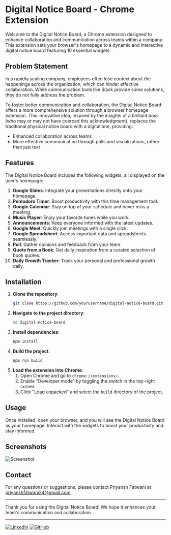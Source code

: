 # Digital Notice Board - Chrome Extension

Welcome to the Digital Notice Board, a Chrome extension designed to enhance collaboration and communication across teams within a company. This extension sets your browser's homepage to a dynamic and interactive digital notice board featuring 10 essential widgets. 

## Problem Statement

In a rapidly scaling company, employees often lose context about the happenings across the organization, which can hinder effective collaboration. While communication tools like Slack provide some solutions, they do not fully address the problem. 

To foster better communication and collaboration, the Digital Notice Board offers a more comprehensive solution through a browser homepage extension. This innovative idea, inspired by the insights of a brilliant boss (who may or may not have coerced this acknowledgment), replaces the traditional physical notice board with a digital one, providing:

- Enhanced collaboration across teams
- More effective communication through polls and visualizations, rather than just text

## Features

The Digital Notice Board includes the following widgets, all displayed on the user's homepage:

1. **Google Slides**: Integrate your presentations directly onto your homepage.
2. **Pomodoro Timer**: Boost productivity with this time management tool.
3. **Google Calendar**: Stay on top of your schedule and never miss a meeting.
4. **Music Player**: Enjoy your favorite tunes while you work.
5. **Announcements**: Keep everyone informed with the latest updates.
6. **Google Meet**: Quickly join meetings with a single click.
7. **Google Spreadsheet**: Access important data and spreadsheets seamlessly.
8. **Poll**: Gather opinions and feedback from your team.
9. **Quote from a Book**: Get daily inspiration from a curated selection of book quotes.
10. **Daily Growth Tracker**: Track your personal and professional growth daily.

## Installation

1. **Clone the repository**: 
    ```bash
    git clone https://github.com/yourusername/digital-notice-board.git
    ```
2. **Navigate to the project directory**:
    ```bash
    cd digital-notice-board
    ```
3. **Install dependencies**:
    ```bash
    npm install
    ```
4. **Build the project**:
    ```bash
    npm run build
    ```
5. **Load the extension into Chrome**:
    1. Open Chrome and go to `chrome://extensions/`.
    2. Enable "Developer mode" by toggling the switch in the top-right corner.
    3. Click "Load unpacked" and select the `build` directory of the project.

## Usage

Once installed, open your browser, and you will see the Digital Notice Board as your homepage. Interact with the widgets to boost your productivity and stay informed.

## Screenshots

![Screenshot](screenshots/extensionss.png)

## Contact

For any questions or suggestions, please contact Priyansh Fatwani at [priyanshfatwani24@gmail.com](mailto:priyanshfatwani24@gmail.com).

---

Thank you for using the Digital Notice Board! We hope it enhances your team's communication and collaboration.

---

[![LinkedIn](https://img.shields.io/badge/LinkedIn-0A66C2?style=for-the-badge&logo=linkedin&logoColor=white)](https://www.linkedin.com/in/ishan-gupta-493144227)
[![GitHub](https://img.shields.io/badge/GitHub-171515?style=for-the-badge&logo=github&logoColor=white)](https://github.com/ishangupta2507)
